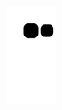 
 
![Snake animation](https://github.com/artur-debv/artur-debv/blob/output/github-contribution-grid-snake.svg)

 


